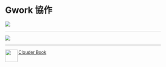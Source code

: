 Gwork 協作
===
![](https://m3.ypcloud.com/cms/collab_f5b6bf9d22.png)

---
![](https://m3.ypcloud.com/cms/gwork_a2bb7cd047.png)

---
<img align="left" height="40" src="https://m3.ypcloud.com/cms/jdi_cards_clouder_cms_6eae937bb7.png"> [Clouder Book](https://github.com/YPCloudInc/Clouder/blob/main/md/book.md)
